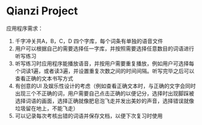 # Qianzi Project

应用程序需求：
1. 千字冲关共A，B，C，D 四个字库，每个词条有单独的语音文件
2. 用户可以根据自己的需要选择任一字库，并按照需要选择任意数目的词语进行听写练习
3. 听写练习时应用程序能播放语音，并按用户需要重复播放，例如用户可选择每个词读1遍，或者读3遍，并设置重复次数之间的时间间隔。听写完毕之后可以查看正确的文本书写方式
4. 有创意的UI 及娱乐性设计的考虑（例如查看正确文本时，与正确的文字会同时出现三个不正确的词，用户需要自己点击正确的以便记分，选择时出现脚踩被选择词语的画面，选择正确就像肥皂泡飞走并发出美妙的声音，选择错误就像垃圾留在地上，不能飞走）
5. 可以记录每次考核出错的词语并保存文档，以便下次复习时使用



